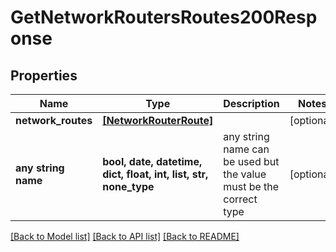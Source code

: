 # GetNetworkRoutersRoutes200Response


## Properties
Name | Type | Description | Notes
------------ | ------------- | ------------- | -------------
**network_routes** | [**[NetworkRouterRoute]**](NetworkRouterRoute.md) |  | [optional] 
**any string name** | **bool, date, datetime, dict, float, int, list, str, none_type** | any string name can be used but the value must be the correct type | [optional]

[[Back to Model list]](../README.md#documentation-for-models) [[Back to API list]](../README.md#documentation-for-api-endpoints) [[Back to README]](../README.md)


